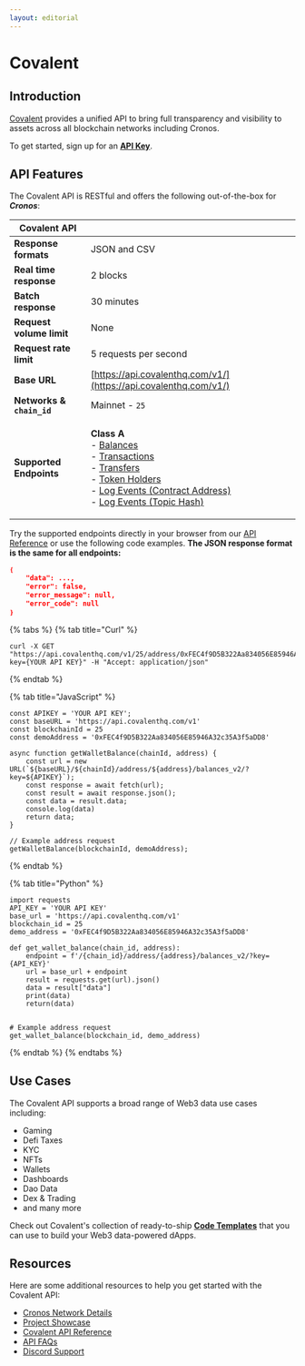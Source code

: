 ```yaml
---
layout: editorial
---
```


# Covalent

## Introduction

[Covalent](https://www.covalenthq.com/?utm\_source=cronos\&utm\_medium=partner-docs) provides a unified API to bring full transparency and visibility to assets across all blockchain networks including Cronos.

To get started, sign up for an [**API Key**](https://www.covalenthq.com/platform/?utm\_source=cronos\&utm\_medium=partner-docs).

## API Features

The Covalent API is RESTful and offers the following out-of-the-box for _**Cronos**_:

| **Covalent API**          |                                                                                                                                                                                                                                                                                                                                                                                                                                                                                                                                                                                                                                                                                                                                                                                                                                                                                                                                                                                                                                                                                                                          |
| ------------------------- | ------------------------------------------------------------------------------------------------------------------------------------------------------------------------------------------------------------------------------------------------------------------------------------------------------------------------------------------------------------------------------------------------------------------------------------------------------------------------------------------------------------------------------------------------------------------------------------------------------------------------------------------------------------------------------------------------------------------------------------------------------------------------------------------------------------------------------------------------------------------------------------------------------------------------------------------------------------------------------------------------------------------------------------------------------------------------------------------------------------------------ |
| **Response formats**      | JSON and CSV                                                                                                                                                                                                                                                                                                                                                                                                                                                                                                                                                                                                                                                                                                                                                                                                                                                                                                                                                                                                                                                                                                             |
| **Real time response**    | 2 blocks                                                                                                                                                                                                                                                                                                                                                                                                                                                                                                                                                                                                                                                                                                                                                                                                                                                                                                                                                                                                                                                                                                                 |
| **Batch response**        | 30 minutes                                                                                                                                                                                                                                                                                                                                                                                                                                                                                                                                                                                                                                                                                                                                                                                                                                                                                                                                                                                                                                                                                                               |
| **Request volume limit**  | None                                                                                                                                                                                                                                                                                                                                                                                                                                                                                                                                                                                                                                                                                                                                                                                                                                                                                                                                                                                                                                                                                                                     |
| **Request rate limit**    | 5 requests per second                                                                                                                                                                                                                                                                                                                                                                                                                                                                                                                                                                                                                                                                                                                                                                                                                                                                                                                                                                                                                                                                                                    |
| **Base URL**              | [https://api.covalenthq.com/v1/](https://api.covalenthq.com/v1/)                                                                                                                                                                                                                                                                                                                                                                                                                                                                                                                                                                                                                                                                                                                                                                                                                                                                                                                                                                                                                                                         |
| **Networks & `chain_id`** | Mainnet - `25`                                                                                                                                                                                                                                                                                                                                                                                                                                                                                                                                                                                                                                                                                                                                                                                                                                                                                                                                                                                                                                                                                                           |
| **Supported Endpoints**   | <p><strong>Class A</strong><br>- <a href="https://www.covalenthq.com/docs/api/#/0/Get%20token%20balances%20for%20address/USD/25/?utm_source=cronos&#x26;utm_medium=partner-docs">Balances</a><br>- <a href="https://www.covalenthq.com/docs/api/#/0/Get%20transactions%20for%20address/USD/25/?utm_source=cronos&#x26;utm_medium=partner-docs">Transactions</a><br>- <a href="https://www.covalenthq.com/docs/api/#/0/Get%20ERC20%20token%20transfers%20for%20address/USD/25/?utm_source=cronos&#x26;utm_medium=partner-docs">Transfers</a><br>- <a href="https://www.covalenthq.com/docs/api/#/0/Get%20token%20holders%20as%20of%20any%20block%20height/USD/25/?utm_source=cronos&#x26;utm_medium=partner-docs">Token Holders</a><br>- <a href="https://www.covalenthq.com/docs/api/#/0/Get%20log%20events%20by%20contract%20address/USD/25/?utm_source=cronos&#x26;utm_medium=partner-docs">Log Events (Contract Address)</a><br>- <a href="https://www.covalenthq.com/docs/api/#/0/Get%20log%20events%20by%20topic%20hash(es)/USD/25/?utm_source=cronos&#x26;utm_medium=partner-docs">Log Events (Topic Hash)</a></p> |

Try the supported endpoints directly in your browser from our [API Reference](https://covalenthq.com/docs/api/?utm\_source=cronos\&utm\_medium=partner-docs) or use the following code examples. **The JSON response format is the same for all endpoints:**

```json
❴
    "data": ..., 
    "error": false,
    "error_message": null,
    "error_code": null
❵
```

{% tabs %}
{% tab title="Curl" %}
```
curl -X GET "https://api.covalenthq.com/v1/25/address/0xFEC4f9D5B322Aa834056E85946A32c35A3f5aDD8/balances_v2/?key={YOUR API KEY}" -H "Accept: application/json"
```
{% endtab %}

{% tab title="JavaScript" %}
```
const APIKEY = 'YOUR API KEY';
const baseURL = 'https://api.covalenthq.com/v1'
const blockchainId = 25
const demoAddress = '0xFEC4f9D5B322Aa834056E85946A32c35A3f5aDD8'

async function getWalletBalance(chainId, address) {
    const url = new URL(`${baseURL}/${chainId}/address/${address}/balances_v2/?key=${APIKEY}`);
    const response = await fetch(url);
    const result = await response.json();
    const data = result.data;
    console.log(data)
    return data;
}

// Example address request
getWalletBalance(blockchainId, demoAddress);
```
{% endtab %}

{% tab title="Python" %}
```
import requests
API_KEY = 'YOUR API KEY'
base_url = 'https://api.covalenthq.com/v1'
blockchain_id = 25
demo_address = '0xFEC4f9D5B322Aa834056E85946A32c35A3f5aDD8'

def get_wallet_balance(chain_id, address):
    endpoint = f'/{chain_id}/address/{address}/balances_v2/?key={API_KEY}'
    url = base_url + endpoint
    result = requests.get(url).json()
    data = result["data"]
    print(data)
    return(data)


# Example address request
get_wallet_balance(blockchain_id, demo_address)
```
{% endtab %}
{% endtabs %}

## Use Cases

The Covalent API supports a broad range of Web3 data use cases including:

* Gaming
* Defi Taxes
* KYC
* NFTs
* Wallets
* Dashboards
* Dao Data
* Dex & Trading
* and many more

Check out Covalent's collection of ready-to-ship [**Code Templates**](https://github.com/covalenthq/web3-resources?utm\_source=cronos\&utm\_medium=partner-docs) that you can use to build your Web3 data-powered dApps.

## Resources

Here are some additional resources to help you get started with the Covalent API:

* [Cronos Network Details](https://www.covalenthq.com/docs/networks/cronos/?utm\_source=cronos\&utm\_medium=partner-docs)
* [Project Showcase](https://www.covalenthq.com/docs/project-showcase/?utm\_source=cronos\&utm\_medium=partner-docs)
* [Covalent API Reference](https://covalenthq.com/docs/api/?utm\_source=cronos\&utm\_medium=partner-docs)
* [API FAQs](https://www.covalenthq.com/docs/developer/faq/?utm\_source=cronos\&utm\_medium=partner-docs)
* [Discord Support](https://www.covalenthq.com/discord/?utm\_source=cronos\&utm\_medium=partner-docs)
